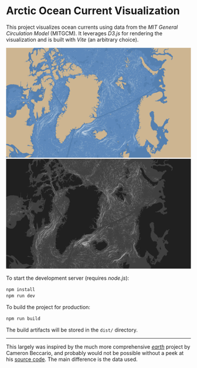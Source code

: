 # Arctic Ocean Current Visualization

This project visualizes ocean currents using data from the *MIT General
Circulation Model* (MITGCM). It leverages *D3.js* for rendering the
visualization and is built with *Vite* (an arbitrary choice).

![Light Mode](img/light.png)
![Dark Mode](img/dark.png)

To start the development server (requires *node.js*):

```bash
npm install
npm run dev
```

To build the project for production:

```bash
npm run build
```

The build artifacts will be stored in the `dist/` directory.

---

This largely was inspired by the much more comprehensive
[*earth*](https://earth.nullschool.net) project by Cameron Beccario, and
probably would not be possible without a peek at his [source
code](https://github.com/cambecc/earth). The main difference is the data used.
